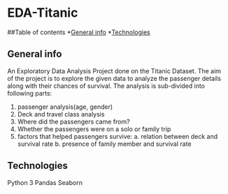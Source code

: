 # EDA-Titanic

##Table of contents
*[General info](#general_info)
*[Technologies](#technologies)

## General info
  An Exploratory Data Analysis Project done on the Titanic Dataset.
  The aim of the project is to explore the given data to analyze the passenger details along with their chances of survival.
  The analysis is sub-divided into following parts:
  1. passenger analysis(age, gender)
  2. Deck and travel class analysis
  3. Where did the passengers came from?
  4. Whether the passengers were on a solo or family trip
  5. factors that helped passengers survive:
     a. relation between deck and survival rate
     b. presence of family member and survival rate

## Technologies
  Python 3
  Pandas
  Seaborn
